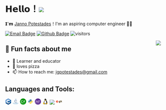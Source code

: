 # 𝗛𝗲𝗹𝗹𝗼！<img src="https://user-images.githubusercontent.com/5679180/79618120-0daffb80-80be-11ea-819e-d2b0fa904d07.gif" width="27px"> 

𝗜'𝗺 [Janno Potestades](https://github.com/jgpotestades)！I'm an aspiring computer engineer 👨‍💻

[![Email Badge](https://img.shields.io/badge/-Email-c14438?style=flat-square&logo=Gmail&logoColor=white&link=mailto:jgpotestades@gmail.com)](mailto:jgpotestades@gmail.com)
[![Github Badge](https://img.shields.io/badge/-Github-232323?style=flat-square&logo=Github&logoColor=white&link=https://github.com/jgpotestades)](https://github.com/jgpotestades)
![visitors](https://visitor-badge.laobi.icu/badge?page_id=jgpotestades)

<img align="right" src="https://github-readme-stats.vercel.app/api?username=jgpotestades&show_icons=true&hide_border=true">

## 🧐 Fun facts about me
- :school_satchel: Learner and educator
- :pizza: loves pizza
- 📫 How to reach me: jgpotestades@gmail.com

## Languages and Tools: 
   
   <div>
        <code><img height="20" src="https://raw.githubusercontent.com/github/explore/80688e429a7d4ef2fca1e82350fe8e3517d3494d/topics/cpp/cpp.png"></code>
        <code><img height="20" src="https://raw.githubusercontent.com/github/explore/80688e429a7d4ef2fca1e82350fe8e3517d3494d/topics/c/c.png"></code>
        <code><img height="20" src="https://raw.githubusercontent.com/github/explore/80688e429a7d4ef2fca1e82350fe8e3517d3494d/topics/csharp/csharp.png"></code>
        <code><img height="20" src="https://raw.githubusercontent.com/github/explore/80688e429a7d4ef2fca1e82350fe8e3517d3494d/topics/python/python.png"></code>
        <code><img height="20" src="https://raw.githubusercontent.com/github/explore/80688e429a7d4ef2fca1e82350fe8e3517d3494d/topics/dotnet/dotnet.png"></code>
        <code><img height="20" src="https://raw.githubusercontent.com/github/explore/80688e429a7d4ef2fca1e82350fe8e3517d3494d/topics/linux/linux.png"></code>
        <code><img height="20" src="https://cdn.svgporn.com/logos/visual-studio-code.svg"></code>
        <code><img height="20" src="https://raw.githubusercontent.com/github/explore/80688e429a7d4ef2fca1e82350fe8e3517d3494d/topics/git/git.png"></code>
    </div>
